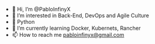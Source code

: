 - 👋 Hi, I’m @PabloInfinyX
- 👀 I’m interested in Back-End, DevOps and Agile Culture
- 🐍 Python
- 🌱 I’m currently learning Docker, Kubernets, Rancher
- 📫 How to reach me pabloinfinyx@gmail.com

<!---
PabloInfinyX/PabloInfinyX is a ✨ special ✨ repository because its `README.md` (this file) appears on your GitHub profile.
You can click the Preview link to take a look at your changes.
--->
